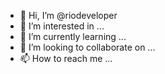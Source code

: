 - 👋 Hi, I’m @riodeveloper
- 👀 I’m interested in ...
- 🌱 I’m currently learning ...
- 💞️ I’m looking to collaborate on ...
- 📫 How to reach me ...

<!---
mzsrio/mzsrio is a ✨ special ✨ repository because its `README.md` (this file) appears on your GitHub profile.
You can click the Preview link to take a look at your changes.
--->
